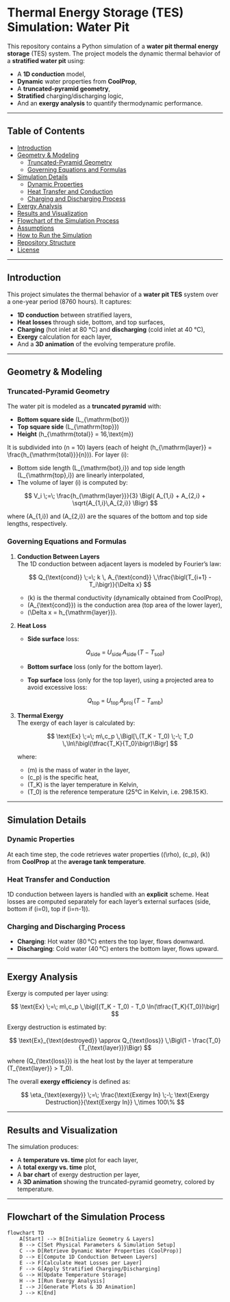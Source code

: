 # Thermal Energy Storage (TES) Simulation: Water Pit

This repository contains a Python simulation of a **water pit thermal energy storage** (TES) system. The project models the dynamic thermal behavior of a **stratified water pit** using:

- A **1D conduction** model,
- **Dynamic** water properties from **CoolProp**,
- A **truncated-pyramid geometry**,
- **Stratified** charging/discharging logic,
- And an **exergy analysis** to quantify thermodynamic performance.

---

## Table of Contents

- [Introduction](#introduction)
- [Geometry & Modeling](#geometry--modeling)
  - [Truncated-Pyramid Geometry](#truncated-pyramid-geometry)
  - [Governing Equations and Formulas](#governing-equations-and-formulas)
- [Simulation Details](#simulation-details)
  - [Dynamic Properties](#dynamic-properties)
  - [Heat Transfer and Conduction](#heat-transfer-and-conduction)
  - [Charging and Discharging Process](#charging-and-discharging-process)
- [Exergy Analysis](#exergy-analysis)
- [Results and Visualization](#results-and-visualization)
- [Flowchart of the Simulation Process](#flowchart-of-the-simulation-process)
- [Assumptions](#assumptions)
- [How to Run the Simulation](#how-to-run-the-simulation)
- [Repository Structure](#repository-structure)
- [License](#license)

---

## Introduction

This project simulates the thermal behavior of a **water pit TES** system over a one-year period (8760 hours). It captures:

- **1D conduction** between stratified layers,
- **Heat losses** through side, bottom, and top surfaces,
- **Charging** (hot inlet at 80 °C) and **discharging** (cold inlet at 40 °C),
- **Exergy** calculation for each layer,
- And a **3D animation** of the evolving temperature profile.

---

## Geometry & Modeling

### Truncated-Pyramid Geometry

The water pit is modeled as a **truncated pyramid** with:
- **Bottom square side** \(L_{\mathrm{bot}}\)  
- **Top square side** \(L_{\mathrm{top}}\)  
- **Height** \(h_{\mathrm{total}} = 16\,\text{m}\)

It is subdivided into \(n = 10\) layers (each of height \(h_{\mathrm{layer}} = \frac{h_{\mathrm{total}}}{n}\)). For layer \(i\):
- Bottom side length \(L_{\mathrm{bot},i}\) and top side length \(L_{\mathrm{top},i}\) are linearly interpolated,
- The volume of layer \(i\) is computed by:

$$
V_i \;=\; \frac{h_{\mathrm{layer}}}{3} \Bigl( A_{1,i} + A_{2,i} + \sqrt{A_{1,i}\,A_{2,i}} \Bigr)
$$

where \(A_{1,i}\) and \(A_{2,i}\) are the squares of the bottom and top side lengths, respectively.

### Governing Equations and Formulas

1. **Conduction Between Layers**  
   The 1D conduction between adjacent layers is modeled by Fourier’s law:

   $$
   Q_{\text{cond}} \;=\; k \, A_{\text{cond}} \,\frac{\bigl(T_{i+1} - T_i\bigr)}{\Delta x}
   $$

   - \(k\) is the thermal conductivity (dynamically obtained from CoolProp),  
   - \(A_{\text{cond}}\) is the conduction area (top area of the lower layer),  
   - \(\Delta x = h_{\mathrm{layer}}\).

2. **Heat Loss**  
   - **Side surface** loss:

     $$
     Q_{\text{side}} \;=\; U_{\text{side}} \, A_{\text{side}} \,\bigl(T - T_{\text{soil}}\bigr)
     $$

   - **Bottom surface** loss (only for the bottom layer).
   - **Top surface** loss (only for the top layer), using a projected area to avoid excessive loss:

     $$
     Q_{\text{top}} \;=\; U_{\text{top}} \, A_{\text{proj}} \,\bigl(T - T_{\text{amb}}\bigr)
     $$

3. **Thermal Exergy**  
   The exergy of each layer is calculated by:

   $$
   \text{Ex} \;=\; m\,c_p \,\Bigl[\,(T_K - T_0) \;-\; T_0 \,\ln\!\bigl(\tfrac{T_K}{T_0}\bigr)\Bigr]
   $$

   where:
   - \(m\) is the mass of water in the layer,
   - \(c_p\) is the specific heat,
   - \(T_K\) is the layer temperature in Kelvin,
   - \(T_0\) is the reference temperature (25°C in Kelvin, i.e. 298.15 K).

---

## Simulation Details

### Dynamic Properties

At each time step, the code retrieves water properties (\(\rho\), \(c_p\), \(k\)) from **CoolProp** at the **average tank temperature**.

### Heat Transfer and Conduction

1D conduction between layers is handled with an **explicit** scheme. Heat losses are computed separately for each layer’s external surfaces (side, bottom if \(i=0\), top if \(i=n-1\)).

### Charging and Discharging Process

- **Charging**: Hot water (80 °C) enters the top layer, flows downward.
- **Discharging**: Cold water (40 °C) enters the bottom layer, flows upward.

---

## Exergy Analysis

Exergy is computed per layer using:

$$
\text{Ex} \;=\; m\,c_p \,\bigl[(T_K - T_0) - T_0 \ln(\tfrac{T_K}{T_0})\bigr]
$$

Exergy destruction is estimated by:

$$
\text{Ex}_{\text{destroyed}} \approx Q_{\text{loss}} \,\Bigl(1 - \frac{T_0}{T_{\text{layer}}}\Bigr)
$$

where \(Q_{\text{loss}}\) is the heat lost by the layer at temperature \(T_{\text{layer}} > T_0\).

The overall **exergy efficiency** is defined as:

$$
\eta_{\text{exergy}} \;=\; \frac{\text{Exergy In} \;-\; \text{Exergy Destruction}}{\text{Exergy In}} \,\times 100\%
$$

---

## Results and Visualization

The simulation produces:
- A **temperature vs. time** plot for each layer,
- A **total exergy vs. time** plot,
- A **bar chart** of exergy destruction per layer,
- A **3D animation** showing the truncated-pyramid geometry, colored by temperature.

---

## Flowchart of the Simulation Process

```mermaid
flowchart TD
    A[Start] --> B[Initialize Geometry & Layers]
    B --> C[Set Physical Parameters & Simulation Setup]
    C --> D[Retrieve Dynamic Water Properties (CoolProp)]
    D --> E[Compute 1D Conduction Between Layers]
    E --> F[Calculate Heat Losses per Layer]
    F --> G[Apply Stratified Charging/Discharging]
    G --> H[Update Temperature Storage]
    H --> I[Run Exergy Analysis]
    I --> J[Generate Plots & 3D Animation]
    J --> K[End]

